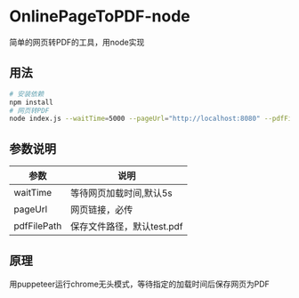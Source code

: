 # OnlinePageToPDF-node

简单的网页转PDF的工具，用node实现

## 用法

```sh
# 安装依赖
npm install
# 网页转PDF
node index.js --waitTime=5000 --pageUrl="http://localhost:8080" --pdfFilePath="test.pdf"
```

## 参数说明

| 参数  |  说明 |
|---|---|
|  waitTime | 等待网页加载时间,默认5s  |
|  pageUrl | 网页链接，必传  |
|  pdfFilePath | 保存文件路径，默认test.pdf  |

## 原理

用puppeteer运行chrome无头模式，等待指定的加载时间后保存网页为PDF